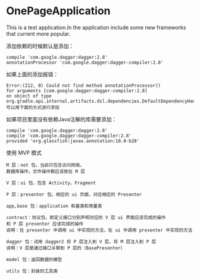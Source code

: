 # OnePageApplication
This is a test application.In the application include some new frameworks that current more popular.

添加依赖的时候默认是添加：

    compile 'com.google.dagger:dagger:2.8'
    annotationProcessor 'com.google.dagger:dagger-compiler:2.8'

如果上面的添加报错：

    Error:(212, 0) Could not find method annotationProcessor()
    for arguments [com.google.dagger:dagger-compiler:2.8]
    on object of type org.gradle.api.internal.artifacts.dsl.dependencies.DefaultDependencyHandler.
    可以用下面的方式进行添加

如果项目里面没有依赖Java注解的库需要添加：

    compile 'com.google.dagger:dagger:2.8'
    compile 'com.google.dagger:dagger-compiler:2.8'
    provided 'org.glassfish:javax.annotation:10.0-b28'


使用 MVP 模式

    M 层：net 包，当前只包含访问网络。
    数据库操作，文件操作都应该放在 M 层

    V 层：ui 包，包含 Activity，Fragment

    P 层：presenter 包，相应的 ui 页面，对应相应的 Presenter

    app,base 包：application 和基类和常量类

    contract：协议包，即定义接口分别声明对应的 V 层 ui 界面应该完成的操作
    和 P 层 presenter 应该完成的操作
    说明：在 presenter 中调用 ui 中实现的方法，在 ui 中调用 presenter 中实现的方法

    dagger 包：试用 dagger2 将 P 层注入到 V 层，将 M 层注入到 P 层
    说明：V 层是通过接口关联到 P 层的（BasePresenter）

    model 包：返回数据的模型

    utils 包：封装的工具类
